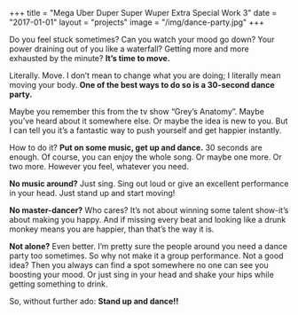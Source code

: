 +++
title = "Mega Uber Duper Super Wuper Extra Special Work 3"
date = "2017-01-01"
layout = "projects"
image = "/img/dance-party.jpg"
+++


Do you feel stuck sometimes? Can you watch your mood go down? Your power draining out of you like a waterfall? Getting more and more exhausted by the minute? **It’s time to move.**

Literally. Move. I don’t mean to change what you are doing; I literally mean moving your body. **One of the best ways to do so is a 30-second dance party.**

Maybe you remember this from the tv show “Grey’s Anatomy”. Maybe you’ve heard about it somewhere else. Or maybe the idea is new to you. But I can tell you it’s a fantastic way to push yourself and get happier instantly.

How to do it? **Put on some music, get up and dance.** 30 seconds are enough. Of course, you can enjoy the whole song. Or maybe one more. Or two more. However you feel, whatever you need.

**No music around?** Just sing. Sing out loud or give an excellent performance in your head. Just stand up and start moving!

**No master-dancer?** Who cares? It’s not about winning some talent show-it’s about making you happy. And if missing every beat and looking like a drunk monkey means you are happier, than that’s the way it is.

**Not alone?** Even better. I’m pretty sure the people around you need a dance party too sometimes. So why not make it a group performance. Not a good idea? Then you always can find a spot somewhere no one can see you boosting your mood. Or just sing in your head and shake your hips while getting something to drink.

So, without further ado: **Stand up and dance!!**


